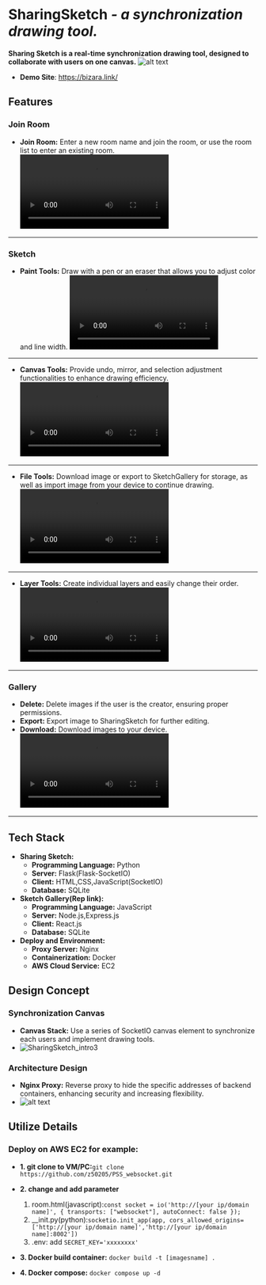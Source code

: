 # SharingSketch _- a synchronization drawing tool._
**Sharing Sketch is a real-time synchronization drawing tool, designed to collaborate with users on one canvas.**
![alt text](PSS/static/Sample.png)
- **Demo Site**: https://bizara.link/

## Features

### Join Room

- **Join Room:** Enter a new room name and join the room, or use the room list to enter an existing room.
  <video controls src="./Record/Join.mp4" title="Join Room"></video>

---

### Sketch

- **Paint Tools:** Draw with a pen or an eraser that allows you to adjust color and line width.
  <video controls src="./Record/Paint.mp4" title="Paint Tools"></video>

---

- **Canvas Tools:** Provide undo, mirror, and selection adjustment functionalities to enhance drawing efficiency.
  <video controls src="./Record/Canvas.mp4" title="Canvas Tools"></video>

---

- **File Tools:** Download image or export to SketchGallery for storage, as well as import image from your device to continue drawing.
  <video controls src="./Record/File.mp4" title="File Tools"></video>

---

- **Layer Tools:** Create individual layers and easily change their order.
  <video controls src="./Record/Layer.mp4" title="Layer Tools"></video>

---

### Gallery

- **Delete:** Delete images if the user is the creator, ensuring proper permissions.
- **Export:** Export image to SharingSketch for further editing.
- **Download:** Download images to your device.
  <video controls src="./Record/Gallery.mp4" title="Gallery"></video>

---

## Tech Stack

- **Sharing Sketch:**
  - **Programming Language:** Python
  - **Server:** Flask(Flask-SocketIO)
  - **Client:** HTML,CSS,JavaScript(SocketIO)
  - **Database:** SQLite
- **Sketch Gallery(Rep link):**
  - **Programming Language:** JavaScript
  - **Server:** Node.js,Express.js
  - **Client:** React.js
  - **Database:** SQLite
- **Deploy and Environment:**
  - **Proxy Server:** Nginx
  - **Containerization:** Docker
  - **AWS Cloud Service:** EC2

## Design Concept

### Synchronization Canvas
- **Canvas Stack:** Use a series of SocketIO canvas element to synchronize each users and implement drawing tools.
-  ![SharingSketch_intro3](https://github.com/user-attachments/assets/80ac7927-930a-4c23-921d-9ec65bb2d06c)

### Architecture Design
- **Nginx Proxy:**  Reverse proxy to hide the specific addresses of backend containers, enhancing security and increasing flexibility.
-  ![alt text](PSS/static/Architecture.gif)

## Utilize Details

### Deploy on AWS EC2 for example:

- **1. git clone to VM/PC:**`git clone https://github.com/z50205/PSS_websocket.git`

- **2. change and add parameter**

  1. room.html(javascript):`const socket = io('http://[your ip/domain name]', { transports: ["websocket"], autoConnect: false });`
  2. \_\_init.py(python):`socketio.init_app(app, cors_allowed_origins=['http://[your ip/domain name]','http://[your ip/domain name]:8002'])`
  3. .env: add `SECRET_KEY='xxxxxxxx'`

- **3. Docker build container:** `docker build -t [imagesname] .`

- **4. Docker compose:** `docker compose up -d`

